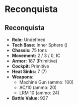 # Reconquista
## Reconquista
- **Role:** Undefined
- **Tech Base:** Inner Sphere ()
- **Chassis:** 75 tons
- **Movement:** 2 / 3 / 0, IC
- **Armor:** 187 (Primitive)
- **Cockpit:** Primitive
- **Heat Sinks:** 7 (7)
- **Weapons:**
  - Machine Gun (ammo: 100)
  - AC/10 (ammo: 20)
  - LRM 10 (ammo: 24)
- **Battle Value:** 927

